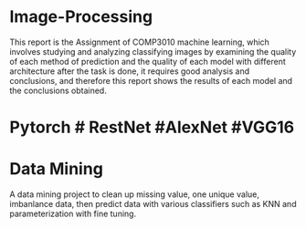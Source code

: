 # Image-Processing
This report is the Assignment of
COMP3010 machine learning, which involves
studying and analyzing classifying images by
examining the quality of each method of
prediction and the quality of each model with
different architecture after the task is done, it
requires good analysis and conclusions, and
therefore this report shows the results of each
model and the conclusions obtained.
# Pytorch # RestNet #AlexNet #VGG16

# Data Mining
A data mining project to clean up missing value, one unique value, imbanlance data, then predict data with various classifiers such as KNN and parameterization with fine tuning.
